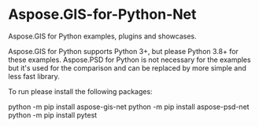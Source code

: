 # Aspose.GIS-for-Python-Net
Aspose.GIS for Python examples, plugins and showcases.

Aspose.GIS for Python supports Python 3+, but please Python 3.8+ for these examples.
Aspose.PSD for Python is not necessary for the examples but it's used for the comparison and can be replaced by more simple and less fast library.

To run please install the following packages:

python -m pip install aspose-gis-net
python -m pip install aspose-psd-net
python -m pip install pytest

